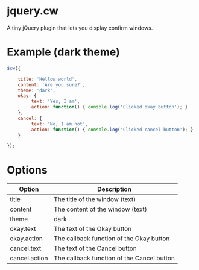 # jquery.cw
A tiny jQuery plugin that lets you display confirm windows.

# Example (dark theme)
```javascript
$cw({

    title: 'Hellow world',
    content: 'Are you sure?',
    theme: 'dark',
    okay: {
         text: 'Yes, I am',
         action: function() { console.log('Clicked okay button'); }
    },
    cancel: {
         text: 'No, I am not',
         action: function() { console.log('Clicked cancel button'); }
    }

});
```

# Options
|Option|Description|
|--------|-----------|
|title|The title of the window (text)|
|content|The content of the window (text)|
|theme|dark | light|
|okay.text|The text of the Okay button|
|okay.action|The callback function of the Okay button|
|cancel.text|The text of the Cancel button|
|cancel.action|The callback function of the Cancel button|
